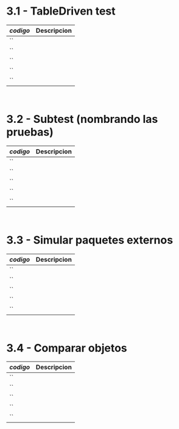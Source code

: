 # 3.1 - TableDriven test

*codigo* | **Descripcion**
:---|---:
``|
``|
``|
``|
``|

```go
    
```

# 3.2 - Subtest (nombrando las pruebas)

*codigo* | **Descripcion**
:---|---:
``|
``|
``|
``|
``|

```go
    
```

# 3.3 - Simular paquetes externos

*codigo* | **Descripcion**
:---|---:
``|
``|
``|
``|
``|

```go
    
```

# 3.4 - Comparar objetos

*codigo* | **Descripcion**
:---|---:
``|
``|
``|
``|
``|

```go
    
```